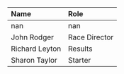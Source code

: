 | Name           | Role          |
|:---------------|:--------------|
| nan            | nan           |
| John Rodger    | Race Director |
| Richard Leyton | Results       |
| Sharon Taylor  | Starter       |